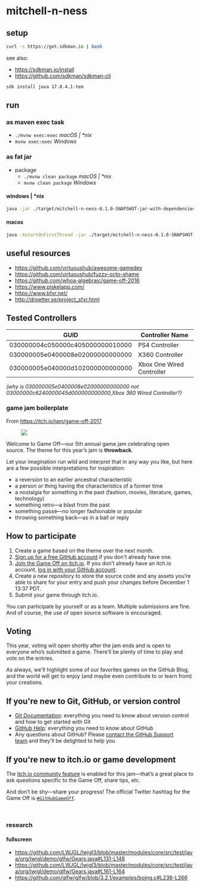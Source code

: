 # mitchell-n-ness

## setup

```sh
curl -s https://get.sdkman.io | bash
```

see also:

- https://sdkman.io/install
- https://github.com/sdkman/sdkman-cli

```sh
sdk install java 17.0.4.1-tem
```

## run

### as maven exec task

- ```./mvnw exec:exec``` *macOS | \*nix*
- ```mvnw exec:exec``` *Windows*

### as fat jar

- package
  - ```./mvnw clean package``` *macOS | \*nix*
  - ```mvnw clean package``` *Windows*
#### windows | *nix
```sh
java -jar ./target/mitchell-n-ness-0.1.0-SNAPSHOT-jar-with-dependencies.jar
```
#### macos

```sh
java -XstartOnFirstThread -jar ./target/mitchell-n-ness-0.1.0-SNAPSHOT-jar-with-dependencies.jar
```

## useful resources
* https://github.com/virtuoushub/awesome-gamedev
* https://github.com/virtuoushub/fuzzy-octo-shame
* https://github.com/whoa-algebraic/game-off-2016
* https://www.piskelapp.com/
* https://www.bfxr.net/
* http://drpetter.se/project_sfxr.html

## Tested Controllers
GUID | Controller Name
--- | ---
030000004c050000c405000000010000 | PS4 Controller
030000005e0400008e02000000000000 | X360 Controller
030000005e040000d102000000000000 | Xbox One Wired Controller
*(why is 030000005e0400008e02000000000000 not 03000000c6240000045d000000000000,Xbox 360 Wired Controller?)*

### game jam boilerplate
From https://itch.io/jam/game-off-2017

<div class="jam_content formatted"><figure><img src="https://user-images.githubusercontent.com/18125109/31239479-d554f29c-a9c2-11e7-8138-71483d537ca9.gif"></figure>
<p>Welcome to Game Off—our 5th annual game jam celebrating open source.&nbsp;The theme for this year’s jam is&nbsp;<strong>throwback</strong>.</p>
<p>Let your imagination run wild and interpret that in any way you like, but here are a few possible interpretations for inspiration:</p>
<ul><li>a reversion to an earlier ancestral characteristic</li><li>a person or thing having the characteristics of a former time</li><li>a nostalgia for something in the past (fashion, movies, literature, games, technology)</li><li>something retro—a blast from the past</li><li>something passé—no longer fashionable or popular</li><li>throwing something back—as in a ball or reply</li></ul>
<h2>How to participate</h2>
<ol><li>Create a game based on the theme over the next month.</li><li><a href="https://github.com/join" rel="nofollow noopener">Sign up for a free GitHub account</a>&nbsp;if you don't already have one.</li><li><a href="https://itch.io/jam/game-off-2017">Join the Game Off on itch.io</a>. If you don’t already have an itch.io account,&nbsp;<a href="https://itch.io/login?intent=jam_submit&amp;return_to=https%3A%2F%2Fitch.io%2Fjam%2Fgame-off-2017">log in with your GitHub account</a>.</li><li>Create a new repository to store the source code and any assets you’re able to share for your entry and push your changes before December 1 13:37 PDT.</li><li>Submit your game through itch.io.</li></ol>
<p>You can participate by yourself or as a team. Multiple submissions are fine. And of course, the use of open source software is encouraged.</p>
<h2>Voting</h2>
<p>This year, voting will open shortly after the jam ends and is open to everyone who’s submitted a game. There’ll be plenty of time to play and vote on the entries.</p>
<p>As always, we'll highlight some of our favorites games on the GitHub Blog, and the world will get to enjoy (and maybe even contribute to or learn from) your creations.</p>
<h2>If you're new to Git, GitHub, or version control</h2>
<ul><li><a href="https://git-scm.com/documentation" rel="nofollow noopener">Git Documentation</a>: everything you need to know about version control and how to get started with Git</li><li><a href="https://help.github.com/" rel="nofollow noopener">GitHub Help</a>: everything you need to know about GitHub</li><li>Any questions about GitHub? Please&nbsp;<a href="https://github.com/contact?form%5Bsubject%5D=GitHub%20Game%20Off" rel="nofollow noopener">contact the GitHub Support team</a>&nbsp;and they'll be delighted to help you</li></ul>
<h2>If you're new to itch.io or game development</h2>
<p>The <a href="https://itch.io/jam/game-off-2017/community">itch.io community feature</a> is enabled for this jam—that’s a great place to ask questions specific to the Game Off, share tips, etc.</p>
<p>And don’t be shy—share your progress! The official Twitter hashtag for the Game Off is&nbsp;<a href="https://twitter.com/hashtag/githubgameoff?f=tweets" rel="nofollow noopener"><code>#GitHubGameOff</code></a>.<br></p>
<p><br></p></div>

### research
#### fullscreen
- https://github.com/LWJGL/lwjgl3/blob/master/modules/core/src/test/java/org/lwjgl/demo/glfw/Gears.java#L131-L148
- https://github.com/LWJGL/lwjgl3/blob/master/modules/core/src/test/java/org/lwjgl/demo/glfw/Gears.java#L161-L164
- https://github.com/glfw/glfw/blob/3.2.1/examples/boing.c#L238-L266
